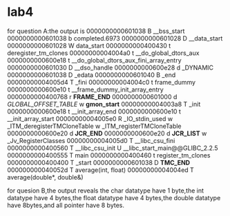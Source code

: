 # lab4
for question A:the output is 
0000000000601038 B __bss_start
0000000000601038 b completed.6973
0000000000601028 D __data_start
0000000000601028 W data_start
0000000000400430 t deregister_tm_clones
00000000004004a0 t __do_global_dtors_aux
0000000000600e18 t __do_global_dtors_aux_fini_array_entry
0000000000601030 D __dso_handle
0000000000600e28 d _DYNAMIC
0000000000601038 D _edata
0000000000601040 B _end
00000000004005d4 T _fini
00000000004004c0 t frame_dummy
0000000000600e10 t __frame_dummy_init_array_entry
0000000000400768 r __FRAME_END__
0000000000601000 d _GLOBAL_OFFSET_TABLE_
                 w __gmon_start__
00000000004003a8 T _init
0000000000600e18 t __init_array_end
0000000000600e10 t __init_array_start
00000000004005e0 R _IO_stdin_used
                 w _ITM_deregisterTMCloneTable
                 w _ITM_registerTMCloneTable
0000000000600e20 d __JCR_END__
0000000000600e20 d __JCR_LIST__
                 w _Jv_RegisterClasses
00000000004005d0 T __libc_csu_fini
0000000000400560 T __libc_csu_init
                 U __libc_start_main@@GLIBC_2.2.5
0000000000400555 T main
0000000000400460 t register_tm_clones
0000000000400400 T _start
0000000000601038 D __TMC_END__
000000000040052d T average(int, float)
00000000004004ed T average(double*, double&)


for quesion B,the output reveals the char datatype have 1 byte,the int datatype have 4 bytes,the float datatype have 4 bytes,the 
double datatype have 8bytes,and all pointer have 8 bytes.

